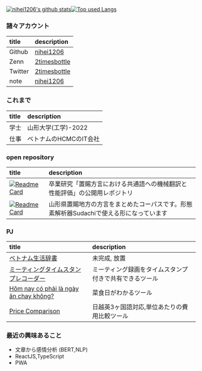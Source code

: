 [![nihei1206's github stats](https://github-readme-stats-fork-two-smoky.vercel.app/api?username=nihei1206&hide=contribs&count_private=true&show_icons=true&theme=tokyonight)](https://github.com/nihei1206/)[![Top used Langs](https://github-readme-stats-fork-two-smoky.vercel.app/api/top-langs/?username=nihei1206&count_private=true&layout=compact&theme=tokyonight)](https://github.com/nihei1206/)
### 諸々アカウント
|title|description | 
|:----|:----|
|Github | [nihei1206](https://github.com/nihei1206)|
|Zenn | [2timesbottle](https://zenn.dev/2timesbottle)|
|Twitter| [2timesbottle](https://twitter.com/2timesbottle)|
|note | [nihei1206](https://note.com/nihei1206)|

### これまで
|title|description | 
|:----|:----|
|学士|山形大学(工学)-2022|
|仕事|ベトナムのHCMCのIT会社|

### open repository
|title|description | 
|:----|:----|
|[![Readme Card](https://github-readme-stats-fork-two-smoky.vercel.app/api/pin/?username=nihei1206&repo=oitama_trans)](https://github.com/nihei1206/oitama_trans)| 卒業研究「置賜方言における共通語への機械翻訳と性能評価」の公開用レポジトリ　 |
|[![Readme Card](https://github-readme-stats-fork-two-smoky.vercel.app/api/pin/?username=nihei1206&repo=OitamaDict)](https://github.com/nihei1206/OitamaDict)|山形県置賜地方の方言をまとめたコーパスです。形態素解析器Sudachiで使える形になっています|

### PJ
|title|description | 
|:----|:----|
|[ベトナム生活辞書](https://vnjpdictionary.web.app/)|未完成, 放置 |
|[ミーティングタイムスタンプレコーダー](https://timestamp-recorder-pwa-orcin.vercel.app/)|ミーティング録画をタイムスタンプ付きで共有できるツール|
|[Hôm nay có phải là ngày ăn chay không?](https://anchay-39a91.web.app/)|菜食日がわかるツール|
|[Price Comparison](https://comparing-cost-app.firebaseapp.com/)|日越英3ヶ国語対応,単位あたりの費用比較ツール|

### 最近の興味あること
- 文章から感情分析 (BERT,NLP) 
- ReactJS,TypeScript
- PWA

